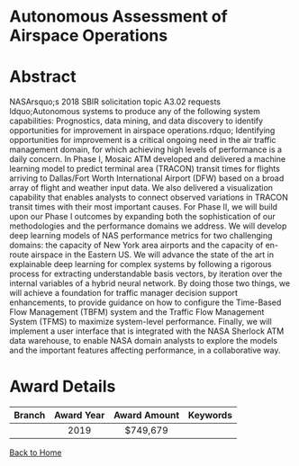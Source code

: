 
Autonomous Assessment of Airspace Operations
============================================

# Abstract


NASArsquo;s 2018 SBIR solicitation topic A3.02 requests ldquo;Autonomous systems to produce any of the following system capabilities: Prognostics, data mining, and data discovery to identify opportunities for improvement in airspace operations.rdquo; Identifying opportunities for improvement is a critical ongoing need in the air traffic management domain, for which achieving high levels of performance is a daily concern. In Phase I, Mosaic ATM developed and delivered a machine learning model to predict terminal area (TRACON) transit times for flights arriving to Dallas/Fort Worth International Airport (DFW) based on a broad array of flight and weather input data. We also delivered a visualization capability that enables analysts to connect observed variations in TRACON transit times with their most important causes. For Phase II, we will build upon our Phase I outcomes by expanding both the sophistication of our methodologies and the performance domains we address. We will develop deep learning models of NAS performance metrics for two challenging domains: the capacity of New York area airports and the capacity of en-route airspace in the Eastern US. We will advance the state of the art in explainable deep learning for complex systems by following a rigorous process for extracting understandable basis vectors, by iteration over the internal variables of a hybrid neural network. By doing those two things, we will achieve a foundation for traffic manager decision support enhancements, to provide guidance on how to configure the Time-Based Flow Management (TBFM) system and the Traffic Flow Management System (TFMS) to maximize system-level performance. Finally, we will implement a user interface that is integrated with the NASA Sherlock ATM data warehouse, to enable NASA domain analysts to explore the models and the important features affecting performance, in a collaborative way.  

# Award Details

|Branch|Award Year|Award Amount|Keywords|
| :---: | :---: | :---: | :---: |
||2019|$749,679||
  
  


[Back to Home](https://github.com/chrischow/dod_sbir_awards/JT/#457)